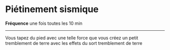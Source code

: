 # Piétinement sismique

<p><strong>Fréquence</strong> une fois toutes les 10 min</p>
<hr>
<p>Vous tapez du pied avec une telle force que vous créez un petit tremblement de terre avec les effets du sort tremblement de terre</p>